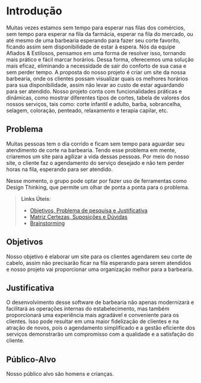 # Introdução

Muitas vezes estamos sem tempo para esperar nas filas dos comércios, sem tempo para esperar na fila da farmácia, esperar na fila do mercado, ou até mesmo de uma barbearia esperando para fazer seu corte favorito, ficando assim sem disponibilidade de estar à espera. Nós da equipe Afiados & Estilosos, pensamos em uma forma de resolver isso, tornando mais prático e fácil marcar horários. Dessa forma, oferecemos uma solução mais eficaz, eliminando a necessidade de sair do conforto de sua casa e sem perder tempo. A proposta do nosso projeto é criar um site da nossa barbearia, onde os clientes possam visualizar quais os melhores horários para sua disponibilidade, assim não levar ao custo de estar aguardando para ser atendido. Nosso projeto conta com funcionalidades práticas e dinâmicas, como mostrar diferentes tipos de cortes, tabela de valores dos nossos serviços, tais como: corte infantil e adulto, barba, sobrancelha, selagem, coloração, penteado, relaxamento e terapia capilar, etc. 

## Problema

Muitas pessoas tem o dia corrido e ficam sem tempo para aguardar seu atendimento de corte na barbearia. Tendo esse problema em mente, criaremos
um site para agilizar a vida dessas pessoas. Por meio do nosso site, o cliente faz o agendamento do serviço desejado e não tem perder horas
na fila, esperando para ser atendido.

Nesse momento, o grupo pode optar por fazer uso  de ferramentas como Design Thinking, que permite um olhar de ponta a ponta para o problema.

> **Links Úteis**:
> - [Objetivos, Problema de pesquisa e Justificativa](https://medium.com/@versioparole/objetivos-problema-de-pesquisa-e-justificativa-c98c8233b9c3)
> - [Matriz Certezas, Suposições e Dúvidas](https://medium.com/educa%C3%A7%C3%A3o-fora-da-caixa/matriz-certezas-suposi%C3%A7%C3%B5es-e-d%C3%BAvidas-fa2263633655)
> - [Brainstorming](https://www.euax.com.br/2018/09/brainstorming/)

## Objetivos

Nosso objetivo é elaborar um site para os clientes agendarem seu corte de cabelo, assim não
precisarão ficar na fila esperando para serem atendidos e nosso projeto vai proporcionar uma
organização melhor para a barbearia.

## Justificativa

O desenvolvimento desse software de barbearia não apenas modernizará e facilitará as operações internas do estabelecimento, mas também proporcionará uma experiência mais agradável e conveniente para os clientes. Isso pode resultar em uma maior fidelização de clientes e na atração de novos, pois o agendamento simplificado e a gestão eficiente dos serviços demonstrarão um compromisso com a qualidade e a satisfação do cliente.

## Público-Alvo

Nosso público alvo são homens e crianças.


